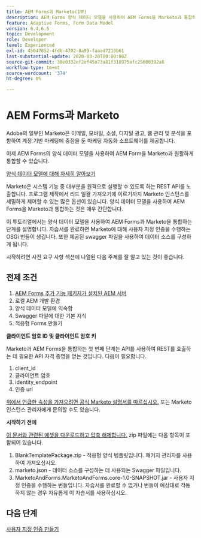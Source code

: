```yaml
---
title: AEM Forms과 Marketo(1부)
description: AEM Forms 양식 데이터 모델을 사용하여 AEM Forms을 Marketo과 통합하는 방법에 대한 자습서입니다.
feature: Adaptive Forms, Form Data Model
version: 6.4,6.5
topic: Development
role: Developer
level: Experienced
exl-id: 45047852-4fdb-4702-8a99-faaad7213b61
last-substantial-update: 2020-03-20T00:00:00Z
source-git-commit: 38e0332ef2ef45a73a81f318975afc25600392a8
workflow-type: tm+mt
source-wordcount: '374'
ht-degree: 0%

---
```


# AEM Forms과 Marketo

Adobe의 일부인 Marketo은 이메일, 모바일, 소셜, 디지털 광고, 웹 관리 및 분석을 포함하여 계정 기반 마케팅에 중점을 둔 마케팅 자동화 소프트웨어를 제공합니다.

이제 AEM Forms의 양식 데이터 모델을 사용하여 AEM Form을 Marketo과 원활하게 통합할 수 있습니다.

[양식 데이터 모델에 대해 자세히 알아보기](https://helpx.adobe.com/experience-manager/6-5/forms/using/data-integration.html)

Marketo은 시스템 기능 중 대부분을 원격으로 실행할 수 있도록 하는 REST API를 노출합니다. 프로그램 제작에서 리드 일괄 가져오기에 이르기까지 Marketo 인스턴스를 세밀하게 제어할 수 있는 많은 옵션이 있습니다. 양식 데이터 모델을 사용하여 AEM Forms을 Marketo과 통합하는 것은 매우 간단합니다.

이 튜토리얼에서는 양식 데이터 모델을 사용하여 AEM Forms과 Marketo을 통합하는 단계를 설명합니다. 자습서를 완료하면 Marketo에 대해 사용자 지정 인증을 수행하는 OSGi 번들이 생깁니다. 또한 제공된 swagger 파일을 사용하여 데이터 소스를 구성하게 됩니다.

시작하려면 사전 요구 사항 섹션에 나열된 다음 주제를 잘 알고 있는 것이 좋습니다.

## 전제 조건

1. [AEM Forms 추가 기능 패키지가 설치된 AEM 서버](/help/forms/adaptive-forms/installing-aem-form-on-windows-tutorial-use.md)
1. 로컬 AEM 개발 환경
1. 양식 데이터 모델에 익숙함
1. Swagger 파일에 대한 기본 지식
1. 적응형 Forms 만들기

**클라이언트 암호 ID 및 클라이언트 암호 키**

Marketo과 AEM Forms을 통합하는 첫 번째 단계는 API를 사용하여 REST를 호출하는 데 필요한 API 자격 증명을 얻는 것입니다. 다음이 필요합니다.

1. client_id
1. 클라이언트 암호
1. identity_endpoint
1. 인증 url

[위에서 언급한 속성을 가져오려면 공식 Marketo 설명서를 따르십시오.](https://developers.marketo.com/rest-api/) 또는 Marketo 인스턴스 관리자에게 문의할 수도 있습니다.

**시작하기 전에**

[이 문서와 관련된 에셋을 다운로드하고 압축 해제합니다.](assets/aemformsandmarketo.zip) zip 파일에는 다음 항목이 포함되어 있습니다.

1. BlankTemplatePackage.zip - 적응형 양식 템플릿입니다. 패키지 관리자를 사용하여 가져오십시오.
1. marketo.json - 데이터 소스를 구성하는 데 사용되는 Swagger 파일입니다.
1. MarketoAndForms.MarketoAndForms.core-1.0-SNAPSHOT.jar - 사용자 지정 인증을 수행하는 번들입니다. 자습서를 완료할 수 없거나 번들이 예상대로 작동하지 않는 경우 자유롭게 이 자습서를 사용하십시오.

## 다음 단계

[사용자 지정 인증 만들기](./part2.md)
